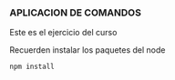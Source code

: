 ### APLICACION DE COMANDOS 

Este es el ejercicio del curso

Recuerden instalar los paquetes del node

```
npm install
```